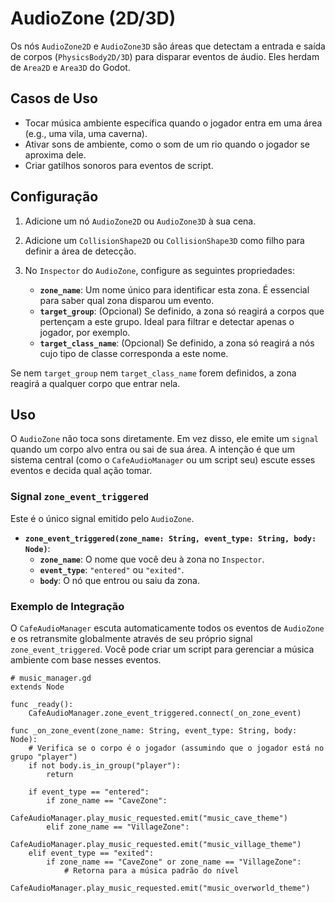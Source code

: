 # AudioZone (2D/3D)

Os nós `AudioZone2D` e `AudioZone3D` são áreas que detectam a entrada e saída de corpos (`PhysicsBody2D/3D`) para disparar eventos de áudio. Eles herdam de `Area2D` e `Area3D` do Godot.

## Casos de Uso

- Tocar música ambiente específica quando o jogador entra em uma área (e.g., uma vila, uma caverna).
- Ativar sons de ambiente, como o som de um rio quando o jogador se aproxima dele.
- Criar gatilhos sonoros para eventos de script.

## Configuração

1.  Adicione um nó `AudioZone2D` ou `AudioZone3D` à sua cena.
2.  Adicione um `CollisionShape2D` ou `CollisionShape3D` como filho para definir a área de detecção.
3.  No `Inspector` do `AudioZone`, configure as seguintes propriedades:

    - **`zone_name`**: Um nome único para identificar esta zona. É essencial para saber qual zona disparou um evento.
    - **`target_group`**: (Opcional) Se definido, a zona só reagirá a corpos que pertençam a este grupo. Ideal para filtrar e detectar apenas o jogador, por exemplo.
    - **`target_class_name`**: (Opcional) Se definido, a zona só reagirá a nós cujo tipo de classe corresponda a este nome.

Se nem `target_group` nem `target_class_name` forem definidos, a zona reagirá a qualquer corpo que entrar nela.

## Uso

O `AudioZone` não toca sons diretamente. Em vez disso, ele emite um `signal` quando um corpo alvo entra ou sai de sua área. A intenção é que um sistema central (como o `CafeAudioManager` ou um script seu) escute esses eventos e decida qual ação tomar.

### Signal `zone_event_triggered`

Este é o único signal emitido pelo `AudioZone`.

- **`zone_event_triggered(zone_name: String, event_type: String, body: Node)`**:
    - **`zone_name`**: O nome que você deu à zona no `Inspector`.
    - **`event_type`**: `"entered"` ou `"exited"`.
    - **`body`**: O nó que entrou ou saiu da zona.

### Exemplo de Integração

O `CafeAudioManager` escuta automaticamente todos os eventos de `AudioZone` e os retransmite globalmente através de seu próprio signal `zone_event_triggered`. Você pode criar um script para gerenciar a música ambiente com base nesses eventos.

```gdscript
# music_manager.gd
extends Node

func _ready():
    CafeAudioManager.zone_event_triggered.connect(_on_zone_event)

func _on_zone_event(zone_name: String, event_type: String, body: Node):
    # Verifica se o corpo é o jogador (assumindo que o jogador está no grupo "player")
    if not body.is_in_group("player"):
        return

    if event_type == "entered":
        if zone_name == "CaveZone":
            CafeAudioManager.play_music_requested.emit("music_cave_theme")
        elif zone_name == "VillageZone":
            CafeAudioManager.play_music_requested.emit("music_village_theme")
    elif event_type == "exited":
        if zone_name == "CaveZone" or zone_name == "VillageZone":
            # Retorna para a música padrão do nível
            CafeAudioManager.play_music_requested.emit("music_overworld_theme")
```
